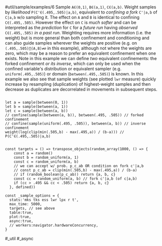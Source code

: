 #util/sample/examples/6 Sample `A∈(0,1)`, `B∈(a,1)`, `C∈(a,b)`. Weight samples by _likelihood_ `P(C'∈(.495,.505)|a,b)`, equivalent to _confining a fork_ `C'|a,b` of `C|a,b` w/o sampling it. The effect on `A` and `B` is identical to confining `C∈(.495,.505)`. However the effect on `C` is _much softer_ and can be interpreted as the _prediction_ for `C` for a _future run_ having _observed_ `C∈(.495,.505)` _in a past run_. Weighting requires more information (i.e. the weight) but is more general than both confinement and conditioning and can also guide samples wherever the weights are positive (e.g. on `(.495,.505)⋂(A,B)≠∅` in this example), although not where the weights are zero, which may be a reason to prefer an equivalent confinement when one exists. Note in this example we can define _two_ equivalent confinements: the forked confinement _or its inverse_, which can only be used when the confined variable's distribution or equivalent sampler (e.g. `uniform(.495,.505)`) or domain (`between(.495,.505)`) is known. In this example we also see that sample weights (see plotted `lwr` measure) quickly increase by resampling (duplication) of highest-weight samples and then decrease as duplicates are decorrelated in movements in subsequent steps.
```js:js_input

let a = sample(between(0, 1))
let b = sample(between(a, 1))
let c = sample(between(a, b))
// confine(sample(between(a, b)), between(.495, .505)) // forked confinement
// confine(sample(uniform(.495, .505)), between(a, b)) // inverse confinement
weight(log(clip(min(.505,b) - max(.495,a)) / (b-a))) // P(C'∈(.495,.505)|a,b)

```
```js:js_removed

const targets = () => transpose_objects(random_array(1000, () => {
    const a = random()
    const b = random_uniform(a, 1)
    const c = random_uniform(a, b)
    // we can accept w/ prob. p_c_ab OR condition on fork c'|a,b
    // const p_c_ab = clip(min(.505,b) - max(.495,a)) / (b-a)
    // if (random_boolean(p_c_ab)) return {a, b, c}
    const cc = random_uniform(a, b) // fork c'|a,b (of c|a,b)
    if (cc > .495 && cc < .505) return {a, b, c}
  }, defined))

const _sample_options = { 
  stats:'mks tks ess lwr lpx r t',
  max_time: 5000,
  targets, // see above
  table:true,
  plot:true,
  async:true,
  // workers:navigator.hardwareConcurrency,
}

```
#_util #_async